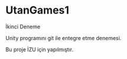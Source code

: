 # UtanGames1

İkinci Deneme

Unity programını git ile entegre etme denemesi.

Bu proje İZU için yapılmıştır.
 
